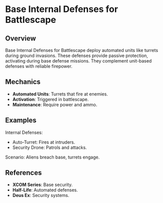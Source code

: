 # Base Internal Defenses for Battlescape

## Overview
Base Internal Defenses for Battlescape deploy automated units like turrets during ground invasions. These defenses provide passive protection, activating during base defense missions. They complement unit-based defenses with reliable firepower.

## Mechanics
- **Automated Units**: Turrets that fire at enemies.
- **Activation**: Triggered in battlescape.
- **Maintenance**: Require power and ammo.

## Examples

Internal Defenses:
- Auto-Turret: Fires at intruders.
- Security Drone: Patrols and attacks.

Scenario: Aliens breach base, turrets engage.

## References
- **XCOM Series**: Base security.
- **Half-Life**: Automated defenses.
- **Deus Ex**: Security systems.